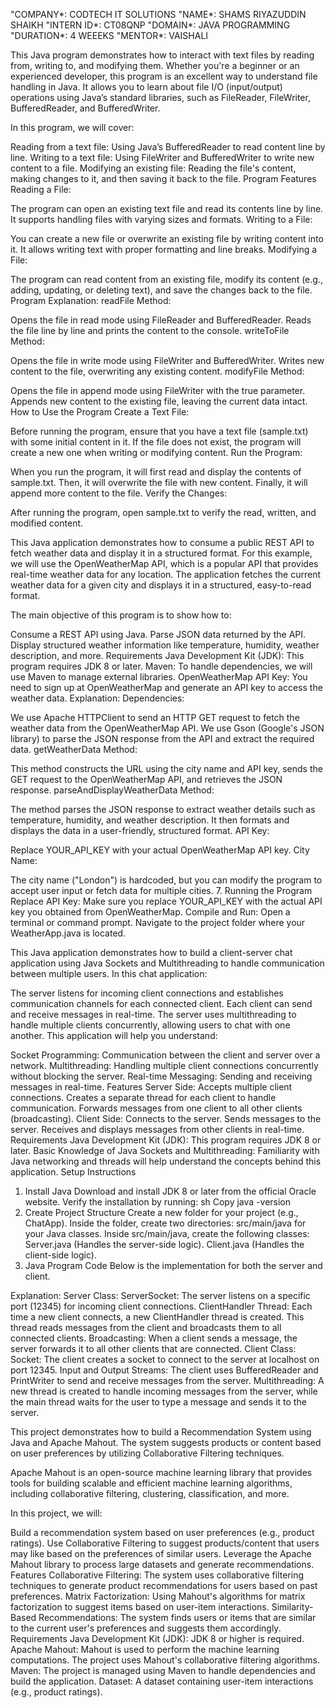 "COMPANY*: CODTECH IT SOLUTIONS
"NAME*: SHAMS RIYAZUDDIN SHAIKH
"INTERN ID*: CT08QNP
"DOMAIN*: JAVA PROGRAMMING
"DURATION*: 4 WEEEKS
"MENTOR*: VAISHALI



This Java program demonstrates how to interact with text files by reading from, writing to, and modifying them. Whether you're a beginner or an experienced developer, this program is an excellent way to understand file handling in Java. It allows you to learn about file I/O (input/output) operations using Java’s standard libraries, such as FileReader, FileWriter, BufferedReader, and BufferedWriter.

In this program, we will cover:

Reading from a text file: Using Java’s BufferedReader to read content line by line.
Writing to a text file: Using FileWriter and BufferedWriter to write new content to a file.
Modifying an existing file: Reading the file's content, making changes to it, and then saving it back to the file.
Program Features
Reading a File:

The program can open an existing text file and read its contents line by line.
It supports handling files with varying sizes and formats.
Writing to a File:

You can create a new file or overwrite an existing file by writing content into it.
It allows writing text with proper formatting and line breaks.
Modifying a File:

The program can read content from an existing file, modify its content (e.g., adding, updating, or deleting text), and save the changes back to the file.
Program Explanation:
readFile Method:

Opens the file in read mode using FileReader and BufferedReader.
Reads the file line by line and prints the content to the console.
writeToFile Method:

Opens the file in write mode using FileWriter and BufferedWriter.
Writes new content to the file, overwriting any existing content.
modifyFile Method:

Opens the file in append mode using FileWriter with the true parameter.
Appends new content to the existing file, leaving the current data intact.
How to Use the Program
Create a Text File:

Before running the program, ensure that you have a text file (sample.txt) with some initial content in it.
If the file does not exist, the program will create a new one when writing or modifying content.
Run the Program:

When you run the program, it will first read and display the contents of sample.txt.
Then, it will overwrite the file with new content.
Finally, it will append more content to the file.
Verify the Changes:

After running the program, open sample.txt to verify the read, written, and modified content.

This Java application demonstrates how to consume a public REST API to fetch weather data and display it in a structured format. For this example, we will use the OpenWeatherMap API, which is a popular API that provides real-time weather data for any location. The application fetches the current weather data for a given city and displays it in a structured, easy-to-read format.

The main objective of this program is to show how to:

Consume a REST API using Java.
Parse JSON data returned by the API.
Display structured weather information like temperature, humidity, weather description, and more.
Requirements
Java Development Kit (JDK): This program requires JDK 8 or later.
Maven: To handle dependencies, we will use Maven to manage external libraries.
OpenWeatherMap API Key: You need to sign up at OpenWeatherMap and generate an API key to access the weather data.
Explanation:
Dependencies:

We use Apache HTTPClient to send an HTTP GET request to fetch the weather data from the OpenWeatherMap API.
We use Gson (Google's JSON library) to parse the JSON response from the API and extract the required data.
getWeatherData Method:

This method constructs the URL using the city name and API key, sends the GET request to the OpenWeatherMap API, and retrieves the JSON response.
parseAndDisplayWeatherData Method:

The method parses the JSON response to extract weather details such as temperature, humidity, and weather description.
It then formats and displays the data in a user-friendly, structured format.
API Key:

Replace YOUR_API_KEY with your actual OpenWeatherMap API key.
City Name:

The city name ("London") is hardcoded, but you can modify the program to accept user input or fetch data for multiple cities.
7. Running the Program
Replace API Key: Make sure you replace YOUR_API_KEY with the actual API key you obtained from OpenWeatherMap.
Compile and Run:
Open a terminal or command prompt.
Navigate to the project folder where your WeatherApp.java is located.


This Java application demonstrates how to build a client-server chat application using Java Sockets and Multithreading to handle communication between multiple users. In this chat application:

The server listens for incoming client connections and establishes communication channels for each connected client.
Each client can send and receive messages in real-time.
The server uses multithreading to handle multiple clients concurrently, allowing users to chat with one another.
This application will help you understand:

Socket Programming: Communication between the client and server over a network.
Multithreading: Handling multiple client connections concurrently without blocking the server.
Real-time Messaging: Sending and receiving messages in real-time.
Features
Server Side:
Accepts multiple client connections.
Creates a separate thread for each client to handle communication.
Forwards messages from one client to all other clients (broadcasting).
Client Side:
Connects to the server.
Sends messages to the server.
Receives and displays messages from other clients in real-time.
Requirements
Java Development Kit (JDK): This program requires JDK 8 or later.
Basic Knowledge of Java Sockets and Multithreading: Familiarity with Java networking and threads will help understand the concepts behind this application.
Setup Instructions
1. Install Java
Download and install JDK 8 or later from the official Oracle website.
Verify the installation by running:
sh
Copy
java -version
2. Create Project Structure
Create a new folder for your project (e.g., ChatApp).
Inside the folder, create two directories:
src/main/java for your Java classes.
Inside src/main/java, create the following classes:
Server.java (Handles the server-side logic).
Client.java (Handles the client-side logic).
3. Java Program Code
Below is the implementation for both the server and client.

Explanation:
Server Class:
ServerSocket: The server listens on a specific port (12345) for incoming client connections.
ClientHandler Thread: Each time a new client connects, a new ClientHandler thread is created. This thread reads messages from the client and broadcasts them to all connected clients.
Broadcasting: When a client sends a message, the server forwards it to all other clients that are connected.
Client Class:
Socket: The client creates a socket to connect to the server at localhost on port 12345.
Input and Output Streams: The client uses BufferedReader and PrintWriter to send and receive messages from the server.
Multithreading: A new thread is created to handle incoming messages from the server, while the main thread waits for the user to type a message and sends it to the server.


This project demonstrates how to build a Recommendation System using Java and Apache Mahout. The system suggests products or content based on user preferences by utilizing Collaborative Filtering techniques.

Apache Mahout is an open-source machine learning library that provides tools for building scalable and efficient machine learning algorithms, including collaborative filtering, clustering, classification, and more.

In this project, we will:

Build a recommendation system based on user preferences (e.g., product ratings).
Use Collaborative Filtering to suggest products/content that users may like based on the preferences of similar users.
Leverage the Apache Mahout library to process large datasets and generate recommendations.
Features
Collaborative Filtering: The system uses collaborative filtering techniques to generate product recommendations for users based on past preferences.
Matrix Factorization: Using Mahout's algorithms for matrix factorization to suggest items based on user-item interactions.
Similarity-Based Recommendations: The system finds users or items that are similar to the current user's preferences and suggests them accordingly.
Requirements
Java Development Kit (JDK): JDK 8 or higher is required.
Apache Mahout: Mahout is used to perform the machine learning computations. The project uses Mahout's collaborative filtering algorithms.
Maven: The project is managed using Maven to handle dependencies and build the application.
Dataset: A dataset containing user-item interactions (e.g., product ratings).
